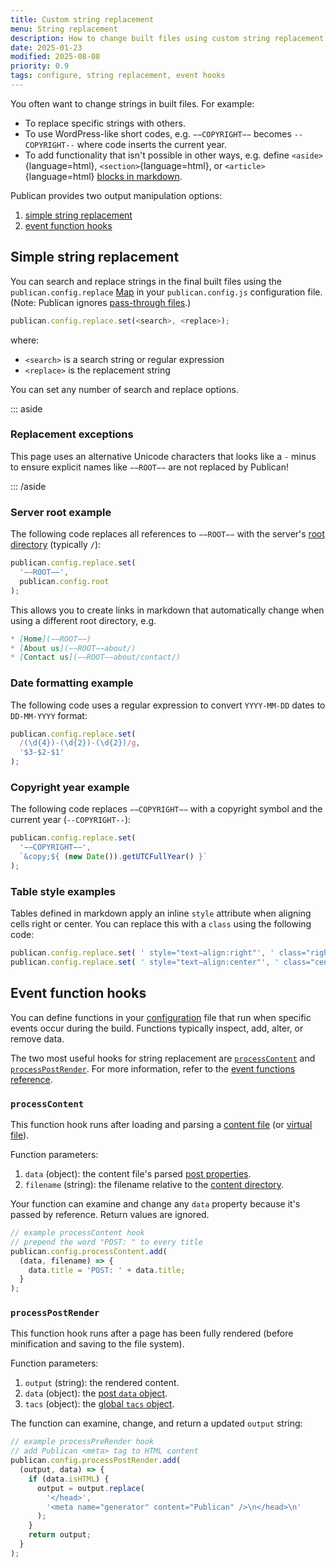 ```yaml
---
title: Custom string replacement
menu: String replacement
description: How to change built files using custom string replacement and event hooks.
date: 2025-01-23
modified: 2025-08-08
priority: 0.9
tags: configure, string replacement, event hooks
---
```


You often want to change strings in built files. For example:

* To replace specific strings with others.
* To use WordPress-like short codes, e.g. `−−COPYRIGHT−−` becomes `--COPYRIGHT--` where code inserts the current year.
* To add functionality that isn't possible in other ways, e.g. define `<aside>`{language=html}, `<section>`{language=html}, or `<article>`{language=html} [blocks in markdown](--ROOT--docs/recipe/content/semantic-markdown/).

Publican provides two output manipulation options:

1. [simple string replacement](#simple-string-replacement)
1. [event function hooks](#event-function-hooks)


## Simple string replacement

You can search and replace strings in the final built files using the `publican.config.replace` [Map](https://developer.mozilla.org/docs/Web/JavaScript/Reference/Global_Objects/Map) in your `publican.config.js` configuration file. (Note: Publican ignores [pass-through files](--ROOT--docs/setup/pass-through-files/).)

```js
publican.config.replace.set(<search>, <replace>);
```

where:

* `<search>` is a search string or regular expression
* `<replace>` is the replacement string

You can set any number of search and replace options.

::: aside

### Replacement exceptions

This page uses an alternative Unicode characters that looks like a `-` minus to ensure explicit names like `−−ROOT−−` are not replaced by Publican!

::: /aside


### Server root example

The following code replaces all references to `−−ROOT−−` with the server's [root directory](--ROOT--docs/reference/publican-options/#root-server-path) (typically `/`):

```js
publican.config.replace.set(
  '−−ROOT−−',
  publican.config.root
);
```

This allows you to create links in markdown that automatically change when using a different root directory, e.g.

```md
* [Home](−−ROOT−−)
* [About us](−−ROOT−−about/)
* [Contact us](−−ROOT−−about/contact/)
```


### Date formatting example

The following code uses a regular expression to convert `YYYY-MM-DD` dates to `DD-MM-YYYY` format:

```js
publican.config.replace.set(
  /(\d{4})-(\d{2})-(\d{2})/g,
  '$3-$2-$1'
);
```


### Copyright year example

The following code replaces `−−COPYRIGHT−−` with a copyright symbol and the current year (`--COPYRIGHT--`):

```js
publican.config.replace.set(
  '−−COPYRIGHT−−',
  `&copy;${ (new Date()).getUTCFullYear() }`
);
```


### Table style examples

Tables defined in markdown apply an inline `style` attribute when aligning cells right or center. You can replace this with a `class` using the following code:

```js
publican.config.replace.set( ' style="text−align:right"', ' class="right"' );
publican.config.replace.set( ' style="text−align:center"', ' class="center"' );
```


## Event function hooks

You can define functions in your [configuration](--ROOT--docs/setup/configuration/) file that run when specific events occur during the build. Functions typically inspect, add, alter, or remove data.

The two most useful hooks for string replacement are [`processContent`](#processcontent) and [`processPostRender`](#processpostrender). For more information, refer to the [event functions reference](--ROOT--docs/reference/event-functions/).


### `processContent`

This function hook runs after loading and parsing a [content file](--ROOT--docs/setup/content/) (or [virtual file](--ROOT--docs/setup/content/#virtual-content-files)).

Function parameters:

1. `data` (object): the content file's parsed [post properties](--ROOT--docs/reference/content-properties/#core-post-properties).
1. `filename` (string): the filename relative to the [content directory](--ROOT--docs/setup/content/#content-file-location).

Your function can examine and change any `data` property because it's passed by reference. Return values are ignored.

```js
// example processContent hook
// prepend the word "POST: " to every title
publican.config.processContent.add(
  (data, filename) => {
    data.title = 'POST: ' + data.title;
  }
);
```


### `processPostRender`

This function hook runs after a page has been fully rendered (before minification and saving to the file system).

Function parameters:

1. `output` (string): the rendered content.
1. `data` (object): the [post `data` object](--ROOT--docs/reference/content-properties/).
1. `tacs` (object): the [global `tacs` object](--ROOT--docs/reference/global-properties/).

The function can examine, change, and return a updated `output` string:

```js
// example processPreRender hook
// add Publican <meta> tag to HTML content
publican.config.processPostRender.add(
  (output, data) => {
    if (data.isHTML) {
      output = output.replace(
        '</head>',
        '<meta name="generator" content="Publican" />\n</head>\n'
      );
    }
    return output;
  }
);
```
